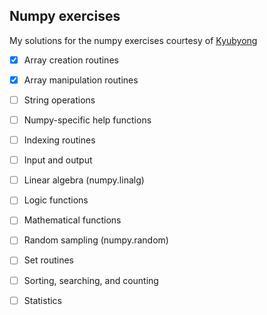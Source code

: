 ## Numpy exercises


My solutions for the numpy exercises courtesy of [Kyubyong](https://github.com/Kyubyong/numpy_exercises)

  - [x] Array creation routines
  - [x] Array manipulation routines 
  - [ ] String operations 
  - [ ] Numpy-specific help functions
  - [ ] Indexing routines 
  - [ ] Input and output 
  - [ ] Linear algebra (numpy.linalg) 
  - [ ] Logic functions 
  - [ ] Mathematical functions
  - [ ] Random sampling (numpy.random) 
  - [ ] Set routines 
  - [ ] Sorting, searching, and counting 
  - [ ] Statistics 

